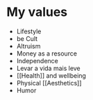 # My values

- Lifestyle
- be Cult
- Altruism
- Money as a resource
- Independence
- Levar a vida mais leve
- [[Health]] and wellbeing
- Physical [[Aesthetics]]
- Humor